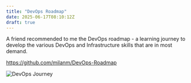 ```yaml
---
title: "DevOps Roadmap"
date: 2025-06-17T08:10:12Z
draft: true
---
```



A friend recommended to me the DevOps roadmap - a learning journey to develop the various DevOps and Infrastructure skills that are in most demand. 

<https://github.com/milanm/DevOps-Roadmap>

![DevOps Journey](https://github.com/milanm/DevOps-Roadmap/blob/master/DevOps%20Roadmap.png?raw=true)

